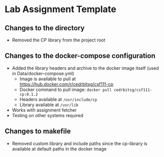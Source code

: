 # Lab Assignment Template
## Changes to the directory
- Removed the CP library from the project root

## Changes to the docker-compose configuration
- Added the library headers and archive to the docker image itself (used in Data/docker-compose.yml)
  - Image is available to pull at https://hub.docker.com/r/cedrbitsg/csf111-cp
  - Docker command to pull image: `docker pull cedrbitsg/csf111-cp:0.1.2`
  - Headers available at `/usr/include/cp`
  - Library available at `/usr/lib`
- Works with assignment fetcher
- Testing on other systems required

## Changes to makefile
- Removed custom library and include paths since the cp-library is available at default paths in the docker image
